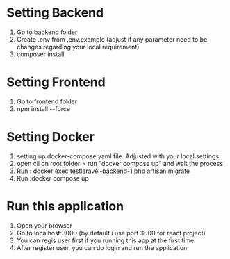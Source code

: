 # Setting Backend
1. Go to backend folder
2. Create .env from .env.example (adjust if any parameter need to be changes regarding your local requirement)
3. composer install

# Setting Frontend
1. Go to frontend folder
2. npm install --force

# Setting Docker
1. setting up docker-compose.yaml file. Adjusted with your local settings
2. open cli on root folder > run "docker compose up" and wait the process
3. Run : docker exec testlaravel-backend-1 php artisan migrate
4. Run :docker compose up

# Run this application
1. Open your browser
2. Go to localhost:3000 (by default i use port 3000 for react project)
3. You can regis user first if you running this app at the first time
4. After register user, you can do login and run the application

